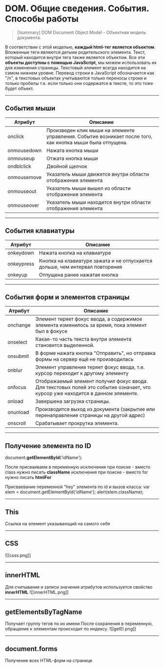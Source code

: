 # DOM. Общие сведения. События. Способы работы
> [!summary] DOM
> Document Object Model - Объектная модель документа.

В соответствии с этой моделью, **каждый html-тег является объектом**. Вложенные теги являются детьми родительского элемента. Текст, который находится внутри тега также является объектом. Все эти **объекты доступны с помощью JavaScript**, мы можем использовать их для изменения страницы. Текстовый элемент всегда находится на самом нижнем уровне. Перевод строки в JavaScript обозначается как "/n", в текстовых объектах учитываются только переносы строки и только пробелы т.е. если только они содержатся в тексте, то это тоже будет объект.
***
## События мыши
| Атрибут     | Описание                                                                                                  |
| ----------- | --------------------------------------------------------------------------------------------------------- |
| onclick     | Произведен клик мыши на элементе управления. Событие возникает после того, как кнопка мыши была отпущена. |
| onmousedown | Нажата кнопка мыши                                                                                        |
| onmouseup   | Отжата кнопка мыши                                                                                        |
| ondblclick  | Двойной щелчок                                                                                            |
| onmousemove | Указатель мыши движется внутри области отображения элемента                                               |
| onmouseout  | Указатель мыши вышел из области отображения элемента                                                      |
| onmouseover | Указатель мыши находится внутри области отображения элемента                                              |
***
## События клавиатуры
| Атрибут    | Описание                                                                     |
| ---------- | ---------------------------------------------------------------------------- |
| onkeydown  | Нажата кнопка на клавиатуре                                                  |
| onkeypress | Кнопка на клавиатуре зажата и не отпускается дольше, чем интервал повторения |
| onkeyup    | Отпущена ранее нажатая кнопка                                                |
***
## События форм и элементов страницы
| Атрибут  | Описание                                                                                                                        |
| -------- | ------------------------------------------------------------------------------------------------------------------------------- |
| onchange | Элемент теряет фокус ввода, а содержимое элемента изменилось за время, пока элемент был в фокусе                                |
| onselect | Какая-то часть текста внутри элемента становится выделенной.                                                                    |
| onsubmit | В форме нажата кнопка "Отправить", но отправка формы на сервер ещё не производилась                                             |
| onblur   | Элемент управления теряет фокус ввода, т.е. курсор переходит к другому элементу                                                 |
| onfocus  | Отображаемый элемент получил фокус ввода. Для текстовых полей это событие означает, что курсор уже находится в данном элементе. |
| onload   | Завершена загрузка страницы.                                                                                                    |
| onunload | Производится выход из документа (закрытие или перенаправление страницы на другой адрес)                                         |
| onscroll | Срабатывает прокрутка элемента.                                                                                                 |

***
## Получение элемента по ID
document.**getElementById**('idName');

После присваиваем в переменную
исключения при поиске - вместо class нужно писать **className**
исключения при поиске - вместо for нужно писать **htmlFor**


Присваевание переменной "hey" элемента по id и вызов класса:
var elem = document.getElementById('idName');
alert(elem.className);
***
## This
Ссылка на элемент указывающий на самого себя
***
## CSS
![[csss.png]]
***
## innerHTML
Для считывания и записи значения атрибутов используется свойство **innerHTML**
![[innerHTML.png]]
***

## getElementsByTagName
Получает группу тегов по их имени
После сохранения в переменную, обращение к элементам происходит по индексу.
![[getEl.png]]
***
## document.forms
Получение всех HTML-форм на странице